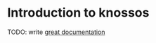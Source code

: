 # Introduction to knossos

TODO: write [great documentation](http://jacobian.org/writing/great-documentation/what-to-write/)

